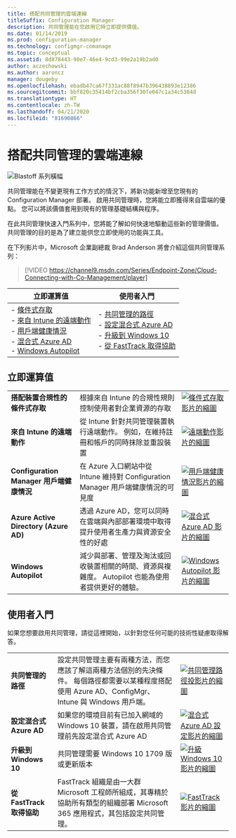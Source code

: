 ```yaml
---
title: 搭配共同管理的雲端連線
titleSuffix: Configuration Manager
description: 共同管理能在您啟用它時立即提供價值。
ms.date: 01/14/2019
ms.prod: configuration-manager
ms.technology: configmgr-comanage
ms.topic: conceptual
ms.assetid: 8d878443-90e7-46e4-9cd3-99e2a19b2ad0
author: aczechowski
ms.author: aaroncz
manager: dougeby
ms.openlocfilehash: ebadb47ca67f331ac88f8947b396438893e12386
ms.sourcegitcommit: bbf820c35414bf2cba356f30fe047c1a34c5384d
ms.translationtype: HT
ms.contentlocale: zh-TW
ms.lasthandoff: 04/21/2020
ms.locfileid: "81690866"
---
```

# <a name="cloud-connecting-with-co-management"></a>搭配共同管理的雲端連線

![Blastoff 系列橫幅](media/blastoff-banner.png)

共同管理能在不變更現有工作方式的情況下，將新功能新增至您現有的 Configuration Manager 部署。 啟用共同管理時，您將能立即獲得來自雲端的優點。 您可以將該價值套用到現有的管理基礎結構與程序。

在此共同管理快速入門系列中，您將能了解如何快速地驅動這些新的管理價值。 共同管理的目的是為了建立能供您立即使用的功能與工具。

在下列影片中，Microsoft 企業副總裁 Brad Anderson 將會介紹這個共同管理系列：

> [!VIDEO https://channel9.msdn.com/Series/Endpoint-Zone/Cloud-Connecting-with-Co-Management/player]

| 立即運算值 | 使用者入門 |
|-----------------|-----------------|
| - [條件式存取](#bkmk_ca)<br> - [來自 Intune 的遠端動作](#bkmk_remote)<br> - [用戶端健康情況](#bkmk_client-health)<br> - [混合式 Azure AD](#bkmk_hybrid-aad)<br> - [Windows Autopilot](#bkmk_autopilot) | - [共同管理的路徑](#bkmk_paths)<br> - [設定混合式 Azure AD](#bkmk_setup-hybrid-aad)<br> - [升級到 Windows 10](#bkmk_upgrade-win10)<br> - [從 FastTrack 取得協助](#bkmk_fasttrack) |

## <a name="immediate-value"></a>立即運算值

| | | |
|-|-|-|
| <a name="bkmk_ca"></a>**搭配裝置合規性的條件式存取** | 根據來自 Intune 的合規性規則控制使用者對企業資源的存取 | [![條件式存取影片的縮圖](media/thumbnail-conditional-access.png)](quickstart-conditional-access.md) |
| <a name="bkmk_remote"></a>**來自 Intune 的遠端動作** | 從 Intune 針對共同管理裝置執行遠端動作。 例如，在維持註冊和帳戶的同時抹除並重設裝置 | [![遠端動作影片的縮圖](media/thumbnail-remote-action.png)](quickstart-remote-actions.md) |
| <a name="bkmk_client-health"></a>**Configuration Manager 用戶端健康情況** | 在 Azure 入口網站中從 Intune 維持對 Configuration Manager 用戶端健康情況的可見度 | [![用戶端健康情況影片的縮圖](media/thumbnail-client-health.png)](quickstart-client-health.md) |
| <a name="bkmk_hybrid-aad"></a>**Azure Active Directory (Azure AD)** | 透過 Azure AD，您可以同時在雲端與內部部署環境中取得提升使用者生產力與資源安全性的好處 | [![混合式 Azure AD 影片的縮圖](media/thumbnail-azure-ad.png)](quickstart-hybrid-aad.md) |
| <a name="bkmk_autopilot"></a>**Windows Autopilot** | 減少與部署、管理及淘汰或回收裝置相關的時間、資源與複雜度。 Autopilot 也能為使用者提供更好的體驗。 | [![Windows Autopilot 影片的縮圖](media/thumbnail-autopilot.png)](quickstart-autopilot.md) |

## <a name="getting-started"></a>使用者入門

如果您想要啟用共同管理，請從這裡開始，以針對您任何可能的技術性疑慮取得解答。

| | | |
|-|-|-|
| <a name="bkmk_paths"></a>**共同管理的路徑** | 設定共同管理主要有兩種方法，而您應該了解這兩種方法個別的先決條件。  每個路徑都需要以某種程度搭配使用 Azure AD、ConfigMgr、Intune 與 Windows 用戶端。 | [![共同管理路徑投影片的縮圖](media/thumbnail-paths.png)](quickstart-paths.md) |
| <a name="bkmk_setup-hybrid-aad"></a>**設定混合式 Azure AD** | 如果您的環境目前有已加入網域的 Windows 10 裝置，請在啟用共同管理前先設定混合式 Azure AD | [![混合式 Azure AD 設定影片的縮圖](media/thumbnail-setup-azure-ad.png)](quickstart-setup-hybrid-aad.md) |
| <a name="bkmk_upgrade-win10"></a>**升級到 Windows 10** | 共同管理需要 Windows 10 1709 版或更新版本 | [![升級 Windows 10 影片的縮圖](media/thumbnail-upgrade-win10.png)](quickstart-upgrade-win10.md) |
| <a name="bkmk_fasttrack"></a>**從 FastTrack 取得協助** | FastTrack 組織是由一大群 Microsoft 工程師所組成，其專精於協助所有類型的組織部署 Microsoft 365 應用程式，其包括設定共同管理。 | [![FastTrack 影片的縮圖](media/thumbnail-fasttrack.png)](quickstart-fasttrack.md) |
